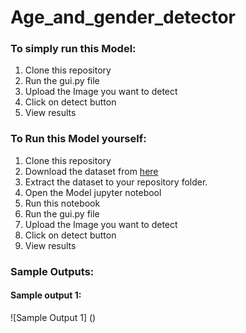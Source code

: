 # Age_and_gender_detector

### To simply run this Model:
1. Clone this repository
2. Run the gui.py file
3. Upload the Image you want to detect
4. Click on detect button
5. View results
   
### To Run this Model yourself:
1. Clone this repository
2. Download the dataset from [here](https://www.kaggle.com/datasets/jangedoo/utkface-new)
3. Extract the dataset to your repository folder.
4. Open the Model jupyter notebool
5. Run this notebook
6. Run the gui.py file
7. Upload the Image you want to detect
8. Click on detect button
10. View results

### Sample Outputs:
#### Sample output 1:
![Sample Output 1] ()

